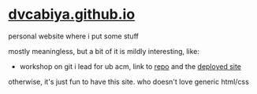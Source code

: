 # [dvcabiya.github.io](https://dvcabiya.github.io/)

personal website where i put some stuff

mostly meaningless, but a bit of it is mildly interesting, like:
- workshop on git i lead for ub acm, link to [repo](https://github.com/dvcabiya/acm) and the [deployed site](https://dvcabiya.github.io/acm)

otherwise, it's just fun to have this site. who doesn't love generic html/css
